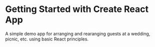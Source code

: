 # Getting Started with Create React App

A simple demo app for arranging and rearanging guests at a wedding, picnic, etc. using basic React principles.
